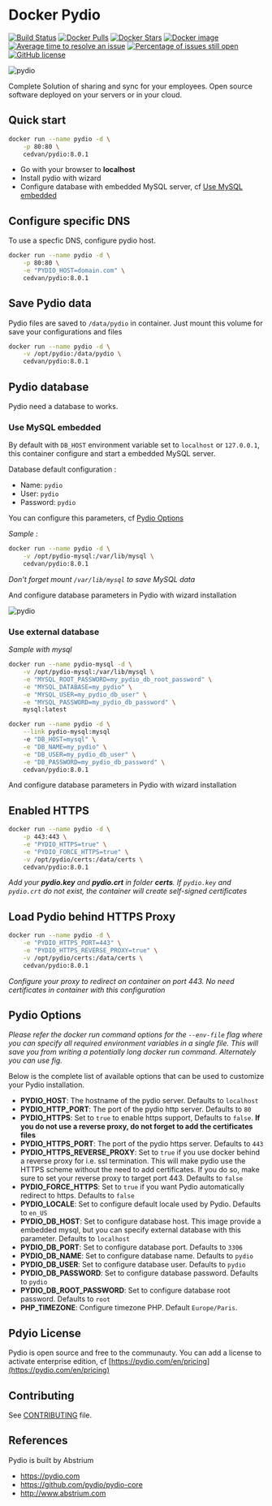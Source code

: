 # Docker Pydio

[![Build Status](https://img.shields.io/travis/cedvan/docker-pydio/master.svg?style=flat-square)](https://travis-ci.org/cedvan/docker-pydio)
[![Docker Pulls](https://img.shields.io/docker/pulls/cedvan/pydio.svg?style=flat-square)](https://hub.docker.com/r/cedvan/pydio/)
[![Docker Stars](https://img.shields.io/docker/stars/cedvan/pydio.svg?style=flat-square)](https://hub.docker.com/r/cedvan/pydio/)
[![Docker image](https://images.microbadger.com/badges/image/cedvan/pydio.svg?style=flat-square)](https://microbadger.com/#/images/cedvan/pydio "Size docker image on Docker Hub")
[![Average time to resolve an issue](http://isitmaintained.com/badge/resolution/cedvan/docker-pydio.svg)](http://isitmaintained.com/project/cedvan/docker-pydio "Average time to resolve an issue")
[![Percentage of issues still open](http://isitmaintained.com/badge/open/cedvan/docker-pydio.svg)](http://isitmaintained.com/project/cedvan/docker-pydio "Percentage of issues still open")
[![GitHub license](https://img.shields.io/:license-mit-blue.svg?style=flat-square)]()

![pydio](https://raw.githubusercontent.com/cedvan/docker-pydio/master/img/pydio.png "pydio")

Complete Solution of sharing and sync for your employees. Open source software deployed on your servers or in your cloud.

## Quick start

```bash
docker run --name pydio -d \
    -p 80:80 \
    cedvan/pydio:8.0.1
```
- Go with your browser to **localhost**
- Install pydio with wizard
- Configure database with embedded MySQL server, cf [Use MySQL embedded](#use-mysql-embedded)

## Configure specific DNS

To use a specfic DNS, configure pydio host.

```bash
docker run --name pydio -d \
    -p 80:80 \
    -e "PYDIO_HOST=domain.com" \
    cedvan/pydio:8.0.1
```

## Save Pydio data

Pydio files are saved to `/data/pydio` in container. Just mount this volume for save your configurations and files

```bash
docker run --name pydio -d \
    -v /opt/pydio:/data/pydio \
    cedvan/pydio:8.0.1
```

## Pydio database

Pydio need a database to works.

### Use MySQL embedded

By default with `DB_HOST` environment variable set to `localhost` or `127.0.0.1`, this container configure and start a embedded MySQL server.

Database default configuration :
- Name: `pydio`
- User: `pydio`
- Password: `pydio`

You can configure this parameters, cf [Pydio Options](#pydio-options)

*Sample :*

```bash
docker run --name pydio -d \
    -v /opt/pydio-mysql:/var/lib/mysql \
    cedvan/pydio:8.0.1
```
*Don't forget mount `/var/lib/mysql` to save MySQL data*

And configure database parameters in Pydio with wizard installation

![pydio](https://raw.githubusercontent.com/cedvan/docker-pydio/master/img/pydio-database-embedded.png "pydio-database-embedded")



### Use external database

*Sample with mysql*

```bash
docker run --name pydio-mysql -d \
    -v /opt/pydio-mysql:/var/lib/mysql \
    -e "MYSQL_ROOT_PASSWORD=my_pydio_db_root_password" \
    -e "MYSQL_DATABASE=my_pydio" \
    -e "MYSQL_USER=my_pydio_db_user" \
    -e "MYSQL_PASSWORD=my_pydio_db_password" \
    mysql:latest
```

```bash
docker run --name pydio -d \
    --link pydio-mysql:mysql
    -e "DB_HOST=mysql" \
    -e "DB_NAME=my_pydio" \
    -e "DB_USER=my_pydio_db_user" \
    -e "DB_PASSWORD=my_pydio_db_password" \
    cedvan/pydio:8.0.1
```

And configure database parameters in Pydio with wizard installation

## Enabled HTTPS

```bash
docker run --name pydio -d \
    -p 443:443 \
    -e "PYDIO_HTTPS=true" \
    -e "PYDIO_FORCE_HTTPS=true" \
    -v /opt/pydio/certs:/data/certs \
    cedvan/pydio:8.0.1
```
*Add your **pydio.key** and **pydio.crt** in folder **certs**. If `pydio.key` and `pydio.crt` do not exist, the container will create self-signed certificates*

## Load Pydio behind HTTPS Proxy

```bash
docker run --name pydio -d \
    -e "PYDIO_HTTPS_PORT=443" \
    -e "PYDIO_HTTPS_REVERSE_PROXY=true" \
    -v /opt/pydio/certs:/data/certs \
    cedvan/pydio:8.0.1
```
*Configure your proxy to redirect on container on port 443. No need certificates in container with this configuration*

## Pydio Options

*Please refer the docker run command options for the `--env-file` flag where you can specify all required environment variables in a single file. This will save you from writing a potentially long docker run command. Alternately you can use fig.*

Below is the complete list of available options that can be used to customize your Pydio installation.

- **PYDIO_HOST**: The hostname of the pydio server. Defaults to `localhost`
- **PYDIO_HTTP_PORT**: The port of the pydio http server. Defaults to `80`
- **PYDIO_HTTPS**: Set to `true` to enable https support, Defaults to `false`. **If you do not use a reverse proxy, do not forget to add the certificates files**
- **PYDIO_HTTPS_PORT**: The port of the pydio https server. Defaults to `443`
- **PYDIO_HTTPS_REVERSE_PROXY**: Set to `true` if you use docker behind a reverse proxy for i.e. ssl termination. This will make pydio use the HTTPS scheme without the need to add certificates. If you do so, make sure to set your reverse proxy to target port 443. Defaults to `false`
- **PYDIO_FORCE_HTTPS**: Set to `true` if you want Pydio automatically redirect to https. Defaults to `false`
- **PYDIO_LOCALE**: Set to configure default locale used by Pydio. Defaults to `en_US`
- **PYDIO_DB_HOST**: Set to configure database host. This image provide a embedded mysql, but you can specify external database with this parameter. Defaults to `localhost`
- **PYDIO_DB_PORT**: Set to configure database port. Defaults to `3306`
- **PYDIO_DB_NAME**: Set to configure database name. Defaults to `pydio`
- **PYDIO_DB_USER**: Set to configure database user. Defaults to `pydio`
- **PYDIO_DB_PASSWORD**: Set to configure database password. Defaults to `pydio`
- **PYDIO_DB_ROOT_PASSWORD**: Set to configure database root password. Defaults to `root`
- **PHP_TIMEZONE**: Configure timezone PHP. Default `Europe/Paris`.

## Pdyio License

Pydio is open source and free to the communauty.
You can add a license to activate enterprise edition, cf [https://pydio.com/en/pricing](https://pydio.com/en/pricing)

## Contributing

See [CONTRIBUTING](CONTRIBUTING.md) file.

## References

Pydio is built by Abstrium

- https://pydio.com
- https://github.com/pydio/pydio-core
- http://www.abstrium.com
